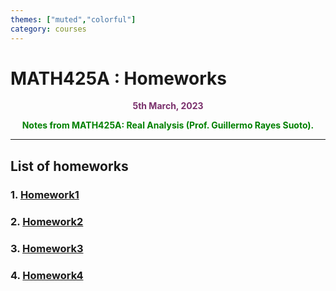 ```yaml
---
themes: ["muted","colorful"]
category: courses
---
```


# MATH425A : Homeworks
<p style="text-align:center; color:#7A306C"> <b>5th March, 2023</b> </p>
<p style='text-align:center;color:green'><b>
Notes from MATH425A: Real Analysis (Prof. Guillermo Rayes Suoto).</b></p>


---

## List of homeworks

### 1. [Homework1](hw1)
### 2. [Homework2](hw2)
### 3. [Homework3](hw3)
### 4. [Homework4](hw4) 

